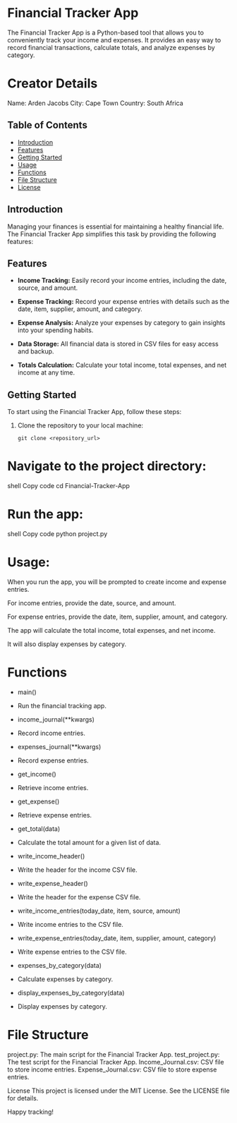 # Financial Tracker App

The Financial Tracker App is a Python-based tool that allows you to conveniently track your income and expenses. It provides an easy way to record financial transactions, calculate totals, and analyze expenses by category.

# Creator Details

Name: Arden Jacobs
City: Cape Town
Country: South Africa

## Table of Contents

- [Introduction](#introduction)
- [Features](#features)
- [Getting Started](#getting-started)
- [Usage](#usage)
- [Functions](#functions)
- [File Structure](#file-structure)
- [License](#license)

## Introduction

Managing your finances is essential for maintaining a healthy financial life. The Financial Tracker App simplifies this task by providing the following features:

## Features

- **Income Tracking:** Easily record your income entries, including the date, source, and amount.

- **Expense Tracking:** Record your expense entries with details such as the date, item, supplier, amount, and category.

- **Expense Analysis:** Analyze your expenses by category to gain insights into your spending habits.

- **Data Storage:** All financial data is stored in CSV files for easy access and backup.

- **Totals Calculation:** Calculate your total income, total expenses, and net income at any time.

## Getting Started

To start using the Financial Tracker App, follow these steps:

1. Clone the repository to your local machine:

   ```shell
   git clone <repository_url>

# Navigate to the project directory:

shell
Copy code
cd Financial-Tracker-App

# Run the app:

shell
Copy code
python project.py

# Usage:

When you run the app, you will be prompted to create income and expense entries.

For income entries, provide the date, source, and amount.

For expense entries, provide the date, item, supplier, amount, and category.

The app will calculate the total income, total expenses, and net income.

It will also display expenses by category.

# Functions

- main()
- Run the financial tracking app.

- income_journal(**kwargs)
- Record income entries.

- expenses_journal(**kwargs)
- Record expense entries.

- get_income()
- Retrieve income entries.

- get_expense()
- Retrieve expense entries.

- get_total(data)
- Calculate the total amount for a given list of data.

- write_income_header()
- Write the header for the income CSV file.

- write_expense_header()
- Write the header for the expense CSV file.

- write_income_entries(today_date, item, source, amount)
- Write income entries to the CSV file.

- write_expense_entries(today_date, item, supplier, amount, category)
- Write expense entries to the CSV file.

- expenses_by_category(data)
- Calculate expenses by category.

- display_expenses_by_category(data)
- Display expenses by category.

# File Structure
project.py: The main script for the Financial Tracker App.
test_project.py: The test script for the Financial Tracker App.
Income_Journal.csv: CSV file to store income entries.
Expense_Journal.csv: CSV file to store expense entries.

License
This project is licensed under the MIT License. See the LICENSE file for details.

Happy tracking!
